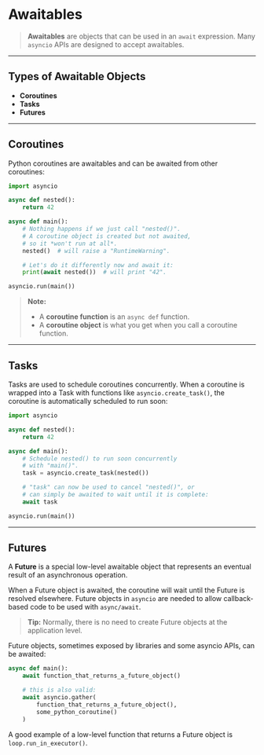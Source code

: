 # Awaitables

> **Awaitables** are objects that can be used in an `await` expression. Many `asyncio` APIs are designed to accept awaitables.

---

## Types of Awaitable Objects
- **Coroutines**
- **Tasks**
- **Futures**

---

## Coroutines

Python coroutines are awaitables and can be awaited from other coroutines:

```python
import asyncio

async def nested():
    return 42

async def main():
    # Nothing happens if we just call "nested()".
    # A coroutine object is created but not awaited,
    # so it *won't run at all*.
    nested()  # will raise a "RuntimeWarning".

    # Let's do it differently now and await it:
    print(await nested())  # will print "42".

asyncio.run(main())
```

> **Note:**
> - A **coroutine function** is an `async def` function.
> - A **coroutine object** is what you get when you call a coroutine function.

---

## Tasks

Tasks are used to schedule coroutines concurrently. When a coroutine is wrapped into a Task with functions like `asyncio.create_task()`, the coroutine is automatically scheduled to run soon:

```python
import asyncio

async def nested():
    return 42

async def main():
    # Schedule nested() to run soon concurrently
    # with "main()".
    task = asyncio.create_task(nested())

    # "task" can now be used to cancel "nested()", or
    # can simply be awaited to wait until it is complete:
    await task

asyncio.run(main())
```

---

## Futures

A **Future** is a special low-level awaitable object that represents an eventual result of an asynchronous operation.

When a Future object is awaited, the coroutine will wait until the Future is resolved elsewhere. Future objects in `asyncio` are needed to allow callback-based code to be used with `async/await`.

> **Tip:** Normally, there is no need to create Future objects at the application level.

Future objects, sometimes exposed by libraries and some asyncio APIs, can be awaited:

```python
async def main():
    await function_that_returns_a_future_object()

    # this is also valid:
    await asyncio.gather(
        function_that_returns_a_future_object(),
        some_python_coroutine()
    )
```

A good example of a low-level function that returns a Future object is `loop.run_in_executor()`.